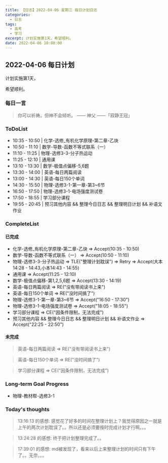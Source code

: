 ```yaml
---
title: 【日志】2022-04-06 星期三 每日计划日志
categories:
  - 日志
tags:
  - 高考
  - 学习
excerpt: 计划实施第1天，希望顺利。
date: 2022-04-06 10:00:00
---
```


## 2022-04-06 每日计划

计划实施第1天，

希望顺利。

### 每日一言

> 你可以祈祷，但神不会倾听。 —— 神父 ——「寂静王冠」

### ToDoList

 - 10:35 - 10:50 | 化学-选修_有机化学原理-第二章-乙炔
 - 10:50 - 11:10 | 数学-导数-函数不等式联系（一）
 - 11:10 - 11:25 | 物理-选修3-3-分子热运动
 - 11:25 - 12:10 | 通用课
 - 13:10 - 13:30 | 数学-极值点偏移-5,6题
 - 13:30 - 14:00 | 英语-每日两篇阅读
 - 13:00 - 14:30 | 英语-每日150个单词
 - 14:30 - 15:50 | 物理-选修3-1-第一章-第3~6节
 - 16:50 - 17:50 | 物理-选修3-1-电场强度测试卷
 - 17:50 - 18:55 | 学习部分课程
 - 19:55 - 20:45 | 预习其他内容 && 整理今日日志 && 整理明日计划 && 补语文作业

### CompleteList

#### 已完成

 - 化学-选修_有机化学原理-第二章-乙炔 => Accept(10:35 - 10:50)
 - 数学-导数-函数不等式联系（一） => Accept(10:50 - 11:10)
 - 物理-选修3-3-分子热运动 => TLE("整理计划耽误") => Retry => Accept(大本14:28 - 14:43,小本14:43 - 14:55)
 - 通用课 => Accept(11:25 - 12:10)
 - 数学-极值点偏移-第1,2,5,6题 => Accept(13:30 - 14:19)
 - 英语-每日两篇阅读 => RE("没有带阅读书上来")
 - 英语-每日150个单词 => RE("没时间搞了")
 - 物理-选修3-1-第一章-第3~6节 => Accept("16:50 - 17:30")
 - 物理-选修3-1-电场强度测试卷 => Accept("18:05 - 18:55")
 - 学习部分课程 => CE("因条件限制，无法完成")
 - 预习其他内容 && 整理今日日志 && 整理明日计划 && 补语文作业 => Accept("22:25 - 22:50")

#### 未完成

 > 英语-每日两篇阅读 => RE("没有带阅读书上来")
 
 > 英语-每日150个单词 => RE("没时间搞了")
 
 > 学习部分课程 => CE("因条件限制，无法完成")

### Long-term Goal Progress

 - 物理-教材帮-选修3-1

### Today's thoughts

> 13:16:13 的感想: 感觉花了好多的时间在整理计划上？我觉得原因之一就是上午的两次计划耽误了。。所以还是必须要按时完成计划才行啊。。。

> 13:24:28 的感想: 终于把计划整理完成了。。

> 17:39:01 的感想: md被发现了，看来以后上来整理计划的时间只有下午了。。无奈。。。

